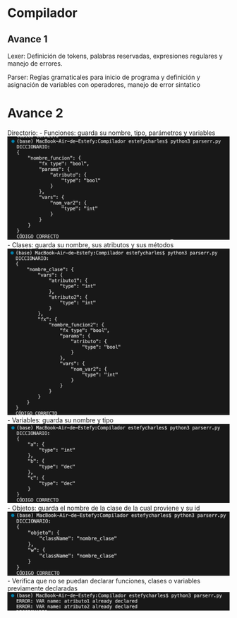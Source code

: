 # Compilador

## Avance 1
Lexer: Definición de tokens, palabras reservadas, expresiones regulares y manejo de errores.

Parser: Reglas gramaticales para inicio de programa y definición y asignación de variables con operadores, manejo de error sintatico

# Avance 2
Directorio:
    - Funciones: guarda su nombre, tipo, parámetros y variables
    ![dir_fx](ss/dir_fx.png)
    - Clases: guarda su nombre, sus atributos y sus métodos
    ![dir_class](ss/dir_class.png)
    - Variables: guarda su nombre y tipo
    ![dir_main](ss/dir_main.png)
    - Objetos: guarda el nombre de la clase de la cual proviene y su id
    ![dir_obj](ss/dir_obj.png)
    - Verifica que no se puedan declarar funciones, clases o variables previamente declaradas
    ![exists](ss/exists.png)



